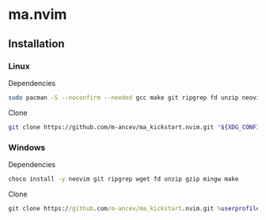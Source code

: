 # ma.nvim

## Installation

### Linux

Dependencies

```sh
sudo pacman -S --noconfirm --needed gcc make git ripgrep fd unzip neovim
```

Clone

```sh
git clone https://github.com/m-ancev/ma_kickstart.nvim.git "${XDG_CONFIG_HOME:-$HOME/.config}"/nvim
```

### Windows

Dependencies

```cmd
choco install -y neovim git ripgrep wget fd unzip gzip mingw make
```

Clone

```cmd
git clone https://github.com/m-ancev/ma_kickstart.nvim.git %userprofile%\AppData\Local\nvim\
```

